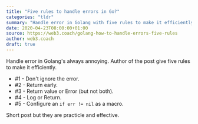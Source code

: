 ```yaml
---
title: "Five rules to handle errors in Go?"
categories: "tldr"
summary: "Handle error in Golang with five rules to make it efficiently."
date: 2020-04-23T08:00:00+01:00
source: https://web3.coach/golang-how-to-handle-errors-five-rules
author: web3.coach
draft: true
---
```


Handle error in Golang's always annoying. Author of the post give five rules to make it efficiently.

 - #1 - Don't ignore the error.
 - #2 - Return early.
 - #3 - Return value or Error (but not both).
 - #4 - Log or Return.
 - #5 - Configure an `if err != nil` as a macro.

Short post but they are practicle and effective.
